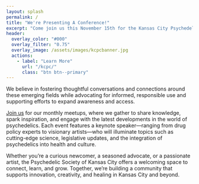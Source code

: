 ```yaml
---
layout: splash 
permalink: /
title: "We're Presenting A Conference!"
excerpt: "Come join us this November 15th for the Kansas City Psychedelic Conference. We'll be featuring a variety of keynote speakers, panels, and interactive workshops."
header:
  overlay_color: "#000"
  overlay_filter: "0.75"
  overlay_image: /assets/images/kcpcbanner.jpg
  actions:
    - label: "Learn More"
      url: "/kcpc/"
      class: "btn btn--primary"
---
```

We believe in fostering thoughtful conversations and connections around these emerging fields while advocating for informed, responsible use and supporting efforts to expand awareness and access.

[Join us](/events/) for our monthly meetups, where we gather to share knowledge, spark inspiration, and engage with the latest developments in the world of psychedelics. Each event features a keynote speaker—ranging from drug policy experts to visionary artists—who will illuminate topics such as cutting-edge science, legislative updates, and the integration of psychedelics into health and culture.

Whether you’re a curious newcomer, a seasoned advocate, or a passionate artist, the Psychedelic Society of Kansas City offers a welcoming space to connect, learn, and grow. Together, we’re building a community that supports innovation, creativity, and healing in Kansas City and beyond.
